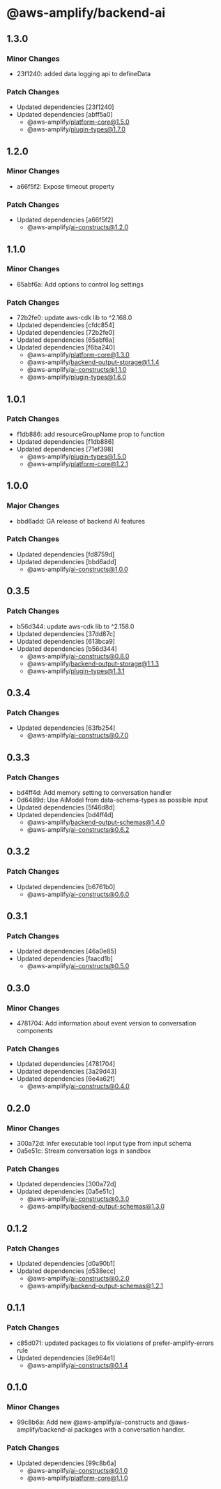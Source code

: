 # @aws-amplify/backend-ai

## 1.3.0

### Minor Changes

- 23f1240: added data logging api to defineData

### Patch Changes

- Updated dependencies [23f1240]
- Updated dependencies [abff5a0]
  - @aws-amplify/platform-core@1.5.0
  - @aws-amplify/plugin-types@1.7.0

## 1.2.0

### Minor Changes

- a66f5f2: Expose timeout property

### Patch Changes

- Updated dependencies [a66f5f2]
  - @aws-amplify/ai-constructs@1.2.0

## 1.1.0

### Minor Changes

- 65abf6a: Add options to control log settings

### Patch Changes

- 72b2fe0: update aws-cdk lib to ^2.168.0
- Updated dependencies [cfdc854]
- Updated dependencies [72b2fe0]
- Updated dependencies [65abf6a]
- Updated dependencies [f6ba240]
  - @aws-amplify/platform-core@1.3.0
  - @aws-amplify/backend-output-storage@1.1.4
  - @aws-amplify/ai-constructs@1.1.0
  - @aws-amplify/plugin-types@1.6.0

## 1.0.1

### Patch Changes

- f1db886: add resourceGroupName prop to function
- Updated dependencies [f1db886]
- Updated dependencies [71ef398]
  - @aws-amplify/plugin-types@1.5.0
  - @aws-amplify/platform-core@1.2.1

## 1.0.0

### Major Changes

- bbd6add: GA release of backend AI features

### Patch Changes

- Updated dependencies [fd8759d]
- Updated dependencies [bbd6add]
  - @aws-amplify/ai-constructs@1.0.0

## 0.3.5

### Patch Changes

- b56d344: update aws-cdk lib to ^2.158.0
- Updated dependencies [37dd87c]
- Updated dependencies [613bca9]
- Updated dependencies [b56d344]
  - @aws-amplify/ai-constructs@0.8.0
  - @aws-amplify/backend-output-storage@1.1.3
  - @aws-amplify/plugin-types@1.3.1

## 0.3.4

### Patch Changes

- Updated dependencies [63fb254]
  - @aws-amplify/ai-constructs@0.7.0

## 0.3.3

### Patch Changes

- bd4ff4d: Add memory setting to conversation handler
- 0d6489d: Use AiModel from data-schema-types as possible input
- Updated dependencies [5f46d8d]
- Updated dependencies [bd4ff4d]
  - @aws-amplify/backend-output-schemas@1.4.0
  - @aws-amplify/ai-constructs@0.6.2

## 0.3.2

### Patch Changes

- Updated dependencies [b6761b0]
  - @aws-amplify/ai-constructs@0.6.0

## 0.3.1

### Patch Changes

- Updated dependencies [46a0e85]
- Updated dependencies [faacd1b]
  - @aws-amplify/ai-constructs@0.5.0

## 0.3.0

### Minor Changes

- 4781704: Add information about event version to conversation components

### Patch Changes

- Updated dependencies [4781704]
- Updated dependencies [3a29d43]
- Updated dependencies [6e4a62f]
  - @aws-amplify/ai-constructs@0.4.0

## 0.2.0

### Minor Changes

- 300a72d: Infer executable tool input type from input schema
- 0a5e51c: Stream conversation logs in sandbox

### Patch Changes

- Updated dependencies [300a72d]
- Updated dependencies [0a5e51c]
  - @aws-amplify/ai-constructs@0.3.0
  - @aws-amplify/backend-output-schemas@1.3.0

## 0.1.2

### Patch Changes

- Updated dependencies [d0a90b1]
- Updated dependencies [d538ecc]
  - @aws-amplify/ai-constructs@0.2.0
  - @aws-amplify/backend-output-schemas@1.2.1

## 0.1.1

### Patch Changes

- c85d071: updated packages to fix violations of prefer-amplify-errors rule
- Updated dependencies [8e964e1]
  - @aws-amplify/ai-constructs@0.1.4

## 0.1.0

### Minor Changes

- 99c8b6a: Add new @aws-amplify/ai-constructs and @aws-amplify/backend-ai packages with a conversation handler.

### Patch Changes

- Updated dependencies [99c8b6a]
  - @aws-amplify/ai-constructs@0.1.0
  - @aws-amplify/platform-core@1.1.0
